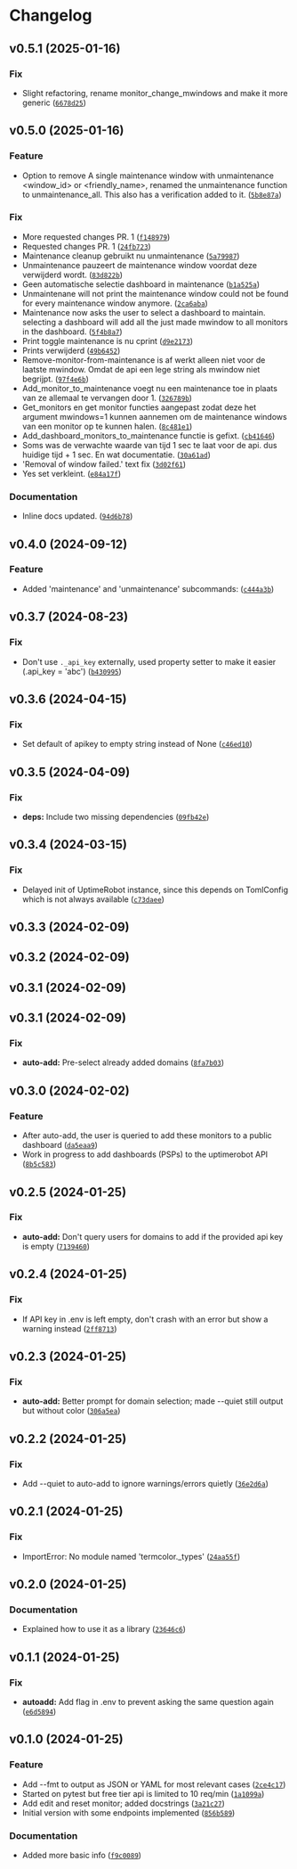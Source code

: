 # Changelog

<!--next-version-placeholder-->

## v0.5.1 (2025-01-16)

### Fix

* Slight refactoring, rename monitor_change_mwindows and make it more generic ([`6678d25`](https://github.com/educationwarehouse/edwh-uptime-plugin/commit/6678d2546f1c95e482d582a7b1cb223eb27c8242))

## v0.5.0 (2025-01-16)

### Feature

* Option to remove A single maintenance window with unmaintenance <window_id> or <friendly_name>, renamed the unmaintenance function to unmaintenance_all. This also has a verification added to it. ([`5b8e87a`](https://github.com/educationwarehouse/edwh-uptime-plugin/commit/5b8e87a65293b3098b01fab57703a338beb2dd38))

### Fix

* More requested changes PR. 1 ([`f148979`](https://github.com/educationwarehouse/edwh-uptime-plugin/commit/f14897902735825473bab595dc96443f99d7290e))
* Requested changes PR. 1 ([`24fb723`](https://github.com/educationwarehouse/edwh-uptime-plugin/commit/24fb723034ddf2a9dfcdfe28f476ddedeae545ab))
* Maintenance cleanup gebruikt nu unmaintenance ([`5a79987`](https://github.com/educationwarehouse/edwh-uptime-plugin/commit/5a7998754030a41b3a33b76d6cc468d9752eee8e))
* Unmaintenance pauzeert de maintenance window voordat deze verwijderd wordt. ([`83d822b`](https://github.com/educationwarehouse/edwh-uptime-plugin/commit/83d822be440f5ef971081b0f6bf46a67ffb10e7f))
* Geen automatische selectie dashboard in maintenance ([`b1a525a`](https://github.com/educationwarehouse/edwh-uptime-plugin/commit/b1a525a34fe32564c1cd5dfb1357f99b13fe6804))
* Unmaintenane will not print the maintenance window could not be found for every maintenance window anymore. ([`2ca6aba`](https://github.com/educationwarehouse/edwh-uptime-plugin/commit/2ca6aba061be38d65dfba53f7ad1bc7aac84772e))
* Maintenance now asks the user to select a dashboard to maintain. selecting a dashboard will add all the just made mwindow to all monitors in the dashboard. ([`5f4b8a7`](https://github.com/educationwarehouse/edwh-uptime-plugin/commit/5f4b8a73582cac4e9c7d04ae02907eed663be147))
* Print toggle maintenance is nu cprint ([`d9e2173`](https://github.com/educationwarehouse/edwh-uptime-plugin/commit/d9e217387474c1f1e6768257ddd62dad0dbf103e))
* Prints verwijderd ([`49b6452`](https://github.com/educationwarehouse/edwh-uptime-plugin/commit/49b6452d4cfe24ba9fc2e2ebe6f3dcd914274e49))
* Remove-monitor-from-maintenance is af werkt alleen niet voor de laatste mwindow. Omdat de api een lege string als mwindow niet begrijpt. ([`97f4e6b`](https://github.com/educationwarehouse/edwh-uptime-plugin/commit/97f4e6b67aff9977198bcc74c124ad5f6abfad34))
* Add_monitor_to_maintenance voegt nu een maintenance toe in plaats van ze allemaal te vervangen door 1. ([`326789b`](https://github.com/educationwarehouse/edwh-uptime-plugin/commit/326789b86175486c82136b6a91d6fc296a0659b9))
* Get_monitors en get monitor functies aangepast zodat deze het argument mwindows=1 kunnen aannemen om de maintenance windows van een monitor op te kunnen halen. ([`8c481e1`](https://github.com/educationwarehouse/edwh-uptime-plugin/commit/8c481e16ef09263cf7d56200e33e5101a79ceac1))
* Add_dashboard_monitors_to_maintenance functie is gefixt. ([`cb41646`](https://github.com/educationwarehouse/edwh-uptime-plugin/commit/cb41646441e9d5d9755ae88ba30806052d32dbe4))
* Soms was de verwachte waarde van tijd 1 sec te laat voor de api. dus huidige tijd + 1 sec. En wat documentatie. ([`30a61ad`](https://github.com/educationwarehouse/edwh-uptime-plugin/commit/30a61ad535fb364e47b41a954cce23b7d6779916))
* 'Removal of window failed.' text fix ([`3d02f61`](https://github.com/educationwarehouse/edwh-uptime-plugin/commit/3d02f613904ed3ab94b129662a61b86968d25951))
* Yes set verkleint. ([`e84a17f`](https://github.com/educationwarehouse/edwh-uptime-plugin/commit/e84a17f13b59d639e71598f995a7de02c8cdc19e))

### Documentation

* Inline docs updated. ([`94d6b78`](https://github.com/educationwarehouse/edwh-uptime-plugin/commit/94d6b78e9e147f1eb45bb835fbfb441e7d706476))

## v0.4.0 (2024-09-12)

### Feature

* Added 'maintenance' and 'unmaintenance' subcommands: ([`c444a3b`](https://github.com/educationwarehouse/edwh-uptime-plugin/commit/c444a3b577bec036df3c066acebf72e8c7f008d5))

## v0.3.7 (2024-08-23)

### Fix

* Don't use `._api_key` externally, used property setter to make it easier (.api_key = 'abc') ([`b430995`](https://github.com/educationwarehouse/edwh-uptime-plugin/commit/b430995b3c34f7a842f5019728d0937ae18c2de9))

## v0.3.6 (2024-04-15)

### Fix

* Set default of apikey to empty string instead of None ([`c46ed10`](https://github.com/educationwarehouse/edwh-uptime-plugin/commit/c46ed10a7bb1bb23eb71a224a463348d7b012c30))

## v0.3.5 (2024-04-09)

### Fix

* **deps:** Include two missing dependencies ([`09fb42e`](https://github.com/educationwarehouse/edwh-uptime-plugin/commit/09fb42e88c5c79dc02fc8cf80e31173a1d03b14f))

## v0.3.4 (2024-03-15)
### Fix
* Delayed init of UptimeRobot instance, since this depends on TomlConfig which is not always available ([`c73daee`](https://github.com/educationwarehouse/edwh-uptime-plugin/commit/c73daeed3ffec5766247795c1b97e44b84773e9b))

## v0.3.3 (2024-02-09)


## v0.3.2 (2024-02-09)


## v0.3.1 (2024-02-09)


## v0.3.1 (2024-02-09)
### Fix
* **auto-add:** Pre-select already added domains ([`8fa7b03`](https://github.com/educationwarehouse/edwh-uptime-plugin/commit/8fa7b03e54b51c92d1202fd50af3e768af59483b))


## v0.3.0 (2024-02-02)
### Feature
* After auto-add, the user is queried to add these monitors to a public dashboard ([`da5eaa9`](https://github.com/educationwarehouse/edwh-uptime-plugin/commit/da5eaa9b59669fce7ef74bc1179393907abe1066))
* Work in progress to add dashboards (PSPs) to the uptimerobot API ([`8b5c583`](https://github.com/educationwarehouse/edwh-uptime-plugin/commit/8b5c583383a356b6186d83edc0ff414897e6697a))

## v0.2.5 (2024-01-25)

### Fix

* **auto-add:** Don't query users for domains to add if the provided api key is empty ([`7139460`](https://github.com/educationwarehouse/edwh-uptime-plugin/commit/713946079823dcde55bf3deb40e2b71cfe3cc92c))

## v0.2.4 (2024-01-25)

### Fix

* If API key in .env is left empty, don't crash with an error but show a warning instead ([`2ff8713`](https://github.com/educationwarehouse/edwh-uptime-plugin/commit/2ff87131aa1ff450b1f7226eeb12a0530b38a9dd))

## v0.2.3 (2024-01-25)

### Fix

* **auto-add:** Better prompt for domain selection; made --quiet still output but without color ([`306a5ea`](https://github.com/educationwarehouse/edwh-uptime-plugin/commit/306a5ea5c4d021894940e94f5b1041aabde4022b))

## v0.2.2 (2024-01-25)

### Fix

* Add --quiet to auto-add to ignore warnings/errors quietly ([`36e2d6a`](https://github.com/educationwarehouse/edwh-uptime-plugin/commit/36e2d6abd9fb08970c184df93025883c325e1dd7))

## v0.2.1 (2024-01-25)

### Fix

* ImportError: No module named 'termcolor._types' ([`24aa55f`](https://github.com/educationwarehouse/edwh-uptime-plugin/commit/24aa55f069ee2970a17788c37ff1437e14d93d11))

## v0.2.0 (2024-01-25)

### Documentation

* Explained how to use it as a library ([`23646c6`](https://github.com/educationwarehouse/edwh-uptime-plugin/commit/23646c62246102f6dbc72e849842d621632fd368))

## v0.1.1 (2024-01-25)

### Fix

* **autoadd:** Add flag in .env to prevent asking the same question again ([`e6d5894`](https://github.com/educationwarehouse/edwh-uptime-plugin/commit/e6d58946b4e2e4f88557e1daec5c4cf2c5754e82))

## v0.1.0 (2024-01-25)

### Feature

* Add --fmt to output as JSON or YAML for most relevant cases ([`2ce4c17`](https://github.com/educationwarehouse/edwh-uptime-plugin/commit/2ce4c17ed4cdc6fb465ac50eeeedefa83b18458b))
* Started on pytest but free tier api is limited to 10 req/min ([`1a1099a`](https://github.com/educationwarehouse/edwh-uptime-plugin/commit/1a1099a2954229ea2a1bed7e25fd342c2149da44))
* Add edit and reset monitor; added docstrings ([`3a21c27`](https://github.com/educationwarehouse/edwh-uptime-plugin/commit/3a21c270f8ddfce8218abc6a6b19808f2be99ce7))
* Initial version with some endpoints implemented ([`856b589`](https://github.com/educationwarehouse/edwh-uptime-plugin/commit/856b5891fde5e773c986f43d34abbb38fe87d2ef))

### Documentation

* Added more basic info ([`f9c0089`](https://github.com/educationwarehouse/edwh-uptime-plugin/commit/f9c008935f736daec63627dc94088c393c99bd88))